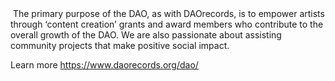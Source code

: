 <img src="https://i1.wp.com/www.daorecords.org/wp-content/uploads/2020/03/tunedao-logo-1.png?fit=640%2C408&amp;ssl=1" alt="" class="wp-image-254"/>
The primary purpose of the DAO, as with DAOrecords, is to empower artists through ‘content creation’ grants and award members who contribute to the overall growth of the DAO. We are also passionate about assisting community projects that make positive social impact.

Learn more https://www.daorecords.org/dao/
